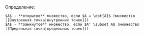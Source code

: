 Определение:
```spoiler-markdown
$A$ - **открытое** множество, если $A = \dot{A}$ (множество [[Внутренняя точка|внутренних точек]])
$A$ - **замкнутое** множество, если $A' \subset A$ (множество [[Предельная точка|предельных точек]])
```
